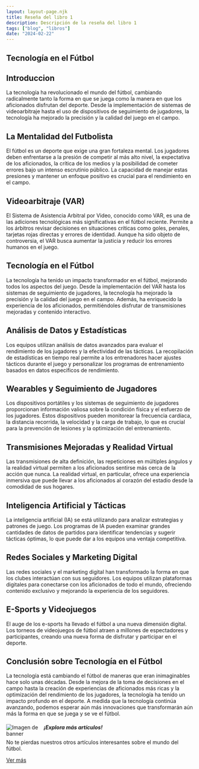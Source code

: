 ```yaml
---
layout: layout-page.njk
title: Reseña del libro 1
description: Descripción de la reseña del libro 1
tags: ["blog", "libros"]
date: "2024-02-22"
---
```


<article>

<h1 class="display-4">Tecnología en el Fútbol</h1>

<h2>Introduccion</h2>
La tecnología ha revolucionado el mundo del fútbol, cambiando radicalmente tanto la forma en que se juega como la manera en que los aficionados disfrutan del deporte. Desde la implementación de sistemas de videoarbitraje hasta el uso de dispositivos de seguimiento de jugadores, la tecnología ha mejorado la precisión y la calidad del juego en el campo.
<h2>La Mentalidad del Futbolista</h2>
  <p>El fútbol es un deporte que exige una gran fortaleza mental. Los jugadores deben enfrentarse a la presión de competir al más alto nivel, la expectativa de los aficionados, la crítica de los medios y la posibilidad de cometer errores bajo un intenso escrutinio público. La capacidad de manejar estas presiones y mantener un enfoque positivo es crucial para el rendimiento en el campo.
  
  </p>
  
  <section>
    <h2>Videoarbitraje (VAR)</h2>
    <p>El Sistema de Asistencia Arbitral por Video, conocido como VAR, es una de las adiciones tecnológicas más significativas en el fútbol reciente. Permite a los árbitros revisar decisiones en situaciones críticas como goles, penales, tarjetas rojas directas y errores de identidad. Aunque ha sido objeto de controversia, el VAR busca aumentar la justicia y reducir los errores humanos en el juego.
    </p>
  </section>
  
  <section>
    <h2>Tecnología en el Fútbol</h2>
    <p>La tecnología ha tenido un impacto transformador en el fútbol, mejorando todos los aspectos del juego. Desde la implementación del VAR hasta los sistemas de seguimiento de jugadores, la tecnología ha mejorado la precisión y la calidad del juego en el campo. Además, ha enriquecido la experiencia de los aficionados, permitiéndoles disfrutar de transmisiones mejoradas y contenido interactivo.</p>
</section>

<section>
    <h2>Análisis de Datos y Estadísticas</h2>
    <p>Los equipos utilizan análisis de datos avanzados para evaluar el rendimiento de los jugadores y la efectividad de las tácticas. La recopilación de estadísticas en tiempo real permite a los entrenadores hacer ajustes tácticos durante el juego y personalizar los programas de entrenamiento basados en datos específicos de rendimiento.</p>
</section>

<section>
    <h2>Wearables y Seguimiento de Jugadores</h2>
    <p>Los dispositivos portátiles y los sistemas de seguimiento de jugadores proporcionan información valiosa sobre la condición física y el esfuerzo de los jugadores. Estos dispositivos pueden monitorear la frecuencia cardíaca, la distancia recorrida, la velocidad y la carga de trabajo, lo que es crucial para la prevención de lesiones y la optimización del entrenamiento.</p>
</section>

<section>
    <h2>Transmisiones Mejoradas y Realidad Virtual</h2>
    <p>Las transmisiones de alta definición, las repeticiones en múltiples ángulos y la realidad virtual permiten a los aficionados sentirse más cerca de la acción que nunca. La realidad virtual, en particular, ofrece una experiencia inmersiva que puede llevar a los aficionados al corazón del estadio desde la comodidad de sus hogares.</p>
</section>

<section>
    <h2>Inteligencia Artificial y Tácticas</h2>
    <p>La inteligencia artificial (IA) se está utilizando para analizar estrategias y patrones de juego. Los programas de IA pueden examinar grandes cantidades de datos de partidos para identificar tendencias y sugerir tácticas óptimas, lo que puede dar a los equipos una ventaja competitiva.</p>
</section>

<section>
    <h2>Redes Sociales y Marketing Digital</h2>
    <p>Las redes sociales y el marketing digital han transformado la forma en que los clubes interactúan con sus seguidores. Los equipos utilizan plataformas digitales para conectarse con los aficionados de todo el mundo, ofreciendo contenido exclusivo y mejorando la experiencia de los seguidores.</p>
</section>

<section>
    <h2>E-Sports y Videojuegos</h2>
    <p>El auge de los e-sports ha llevado el fútbol a una nueva dimensión digital. Los torneos de videojuegos de fútbol atraen a millones de espectadores y participantes, creando una nueva forma de disfrutar y participar en el deporte.</p>
</section>

<section>
    <h2>Conclusión sobre Tecnología en el Fútbol</h2>
    <p>La tecnología está cambiando el fútbol de maneras que eran inimaginables hace solo unas décadas. Desde la mejora de la toma de decisiones en el campo hasta la creación de experiencias de aficionados más ricas y la optimización del rendimiento de los jugadores, la tecnología ha tenido un impacto profundo en el deporte. A medida que la tecnología continúa avanzando, podemos esperar aún más innovaciones que transformarán aún más la forma en que se juega y se ve el fútbol.</p>
</section>
</article>

<!-- Banner -->
<div class="list-group-item list-group-item-action text-center">
    <div class="d-flex align-items-center justify-content-center">
        <img src="https://th.bing.com/th/id/R.2d75f2a9352a4fb78cb9aa29e8aeb3e7?rik=UOr8FscRVB40DA&pid=ImgRaw&r=0" alt="Imagen de banner" class="mr-3" style="max-width: 20%; height: auto; float: left;">
        <div>
            <h5 class="mb-1">¡Explora más artículos!</h5>
            <p class="mb-1">No te pierdas nuestros otros artículos interesantes sobre el mundo del fútbol.</p>
            <a href="/blog" class="btn btn-primary">Ver más</a>
        </div>
    </div>
</div>